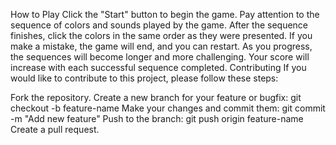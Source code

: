 How to Play
Click the "Start" button to begin the game.
Pay attention to the sequence of colors and sounds played by the game.
After the sequence finishes, click the colors in the same order as they were presented.
If you make a mistake, the game will end, and you can restart.
As you progress, the sequences will become longer and more challenging.
Your score will increase with each successful sequence completed.
Contributing
If you would like to contribute to this project, please follow these steps:

Fork the repository.
Create a new branch for your feature or bugfix: git checkout -b feature-name
Make your changes and commit them: git commit -m "Add new feature"
Push to the branch: git push origin feature-name
Create a pull request.
